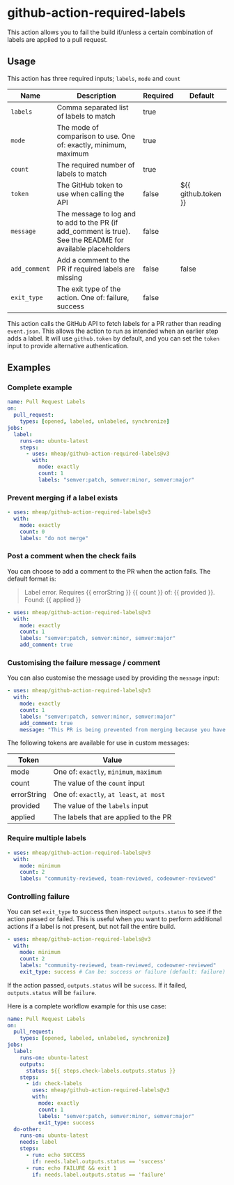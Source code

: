 # github-action-required-labels

This action allows you to fail the build if/unless a certain combination of labels are applied to a pull request.

## Usage

This action has three required inputs; `labels`, `mode` and `count`

| Name          | Description                                                                                                 | Required | Default             |
| ------------- | ----------------------------------------------------------------------------------------------------------- | -------- | ------------------- |
| `labels`      | Comma separated list of labels to match                                                                     | true     |
| `mode`        | The mode of comparison to use. One of: exactly, minimum, maximum                                            | true     |
| `count`       | The required number of labels to match                                                                      | true     |
| `token`       | The GitHub token to use when calling the API                                                                | false    | ${{ github.token }} |
| `message`     | The message to log and to add to the PR (if add_comment is true). See the README for available placeholders | false    |
| `add_comment` | Add a comment to the PR if required labels are missing                                                      | false    | false               |
| `exit_type`   | The exit type of the action. One of: failure, success                                                       | false    |

This action calls the GitHub API to fetch labels for a PR rather than reading `event.json`. This allows the action to run as intended when an earlier step adds a label. It will use `github.token` by default, and you can set the `token` input to provide alternative authentication.

## Examples

### Complete example

```yaml
name: Pull Request Labels
on:
  pull_request:
    types: [opened, labeled, unlabeled, synchronize]
jobs:
  label:
    runs-on: ubuntu-latest
    steps:
      - uses: mheap/github-action-required-labels@v3
        with:
          mode: exactly
          count: 1
          labels: "semver:patch, semver:minor, semver:major"
```

### Prevent merging if a label exists

```yaml
- uses: mheap/github-action-required-labels@v3
  with:
    mode: exactly
    count: 0
    labels: "do not merge"
```

### Post a comment when the check fails

You can choose to add a comment to the PR when the action fails. The default format is:

> Label error. Requires {{ errorString }} {{ count }} of: {{ provided }}. Found: {{ applied }}

```yaml
- uses: mheap/github-action-required-labels@v3
  with:
    mode: exactly
    count: 1
    labels: "semver:patch, semver:minor, semver:major"
    add_comment: true
```

### Customising the failure message / comment

You can also customise the message used by providing the `message` input:

```yaml
- uses: mheap/github-action-required-labels@v3
  with:
    mode: exactly
    count: 1
    labels: "semver:patch, semver:minor, semver:major"
    add_comment: true
    message: "This PR is being prevented from merging because you have added one of our blocking labels: {{ provided }}. You'll need to remove it before this PR can be merged."
```

The following tokens are available for use in custom messages:

| Token       | Value                                    |
| ----------- | ---------------------------------------- |
| mode        | One of: `exactly`, `minimum`, `maximum`  |
| count       | The value of the `count` input           |
| errorString | One of: `exactly`, `at least`, `at most` |
| provided    | The value of the `labels` input          |
| applied     | The labels that are applied to the PR    |

### Require multiple labels

```yaml
- uses: mheap/github-action-required-labels@v3
  with:
    mode: minimum
    count: 2
    labels: "community-reviewed, team-reviewed, codeowner-reviewed"
```

### Controlling failure

You can set `exit_type` to success then inspect `outputs.status` to see if the action passed or failed. This is useful when you want to perform additional actions if a label is not present, but not fail the entire build.

```yaml
- uses: mheap/github-action-required-labels@v3
  with:
    mode: minimum
    count: 2
    labels: "community-reviewed, team-reviewed, codeowner-reviewed"
    exit_type: success # Can be: success or failure (default: failure)
```

If the action passed, `outputs.status` will be `success`. If it failed, `outputs.status` will be `failure`.

Here is a complete workflow example for this use case:

```yaml
name: Pull Request Labels
on:
  pull_request:
    types: [opened, labeled, unlabeled, synchronize]
jobs:
  label:
    runs-on: ubuntu-latest
    outputs:
      status: ${{ steps.check-labels.outputs.status }}
    steps:
      - id: check-labels
        uses: mheap/github-action-required-labels@v3
        with:
          mode: exactly
          count: 1
          labels: "semver:patch, semver:minor, semver:major"
          exit_type: success
  do-other:
    runs-on: ubuntu-latest
    needs: label
    steps:
      - run: echo SUCCESS
        if: needs.label.outputs.status == 'success'
      - run: echo FAILURE && exit 1
        if: needs.label.outputs.status == 'failure'
```
